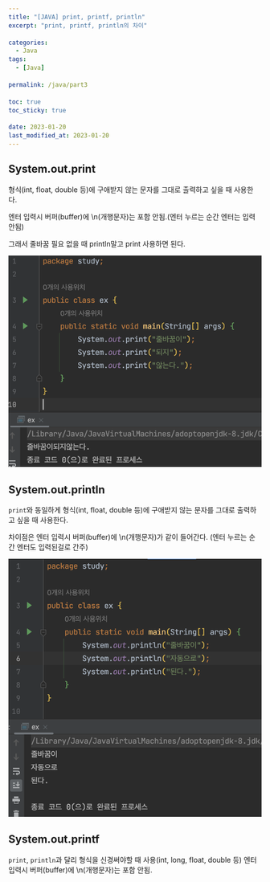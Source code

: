 ```yaml
---
title: "[JAVA] print, printf, println"
excerpt: "print, printf, println의 차이"

categories:
  - Java
tags:
  - [Java]

permalink: /java/part3

toc: true
toc_sticky: true

date: 2023-01-20
last_modified_at: 2023-01-20
---
```


## System.out.print

형식(int, float, double 등)에 구애받지 않는 문자를 그대로 출력하고 싶을 때 사용한다.

엔터 입력시 버퍼(buffer)에 \n(개행문자)는 포함 안됨.(엔터 누르는 순간 엔터는 입력 안됨)

그래서 줄바꿈 필요 없을 때 println말고 print 사용하면 된다.

![Alt text](../../assets/images/posts_img/Java/2023-01-19-1.png)
 

## System.out.println

`print`와 동일하게 형식(int, float, double 등)에 구애받지 않는 문자를 그대로 출력하고 싶을 때 사용한다.

차이점은 엔터 입력시 버퍼(buffer)에 \n(개행문자)가 같이 들어간다. (엔터 누르는 순간 엔터도 입력된걸로 간주)

![Alt text](../../assets/images/posts_img/Java/2023-01-19-2.png)


## System.out.printf

`print`, `println`과 달리 형식을 신경써야할 때 사용(int, long, float, double 등)
엔터 입력시 버퍼(buffer)에 \n(개행문자)는 포함 안됨.

